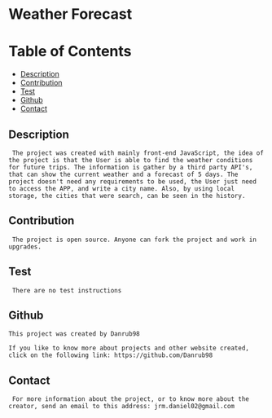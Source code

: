 # Weather Forecast
# Table of Contents
* [Description](#Description)
* [Contribution](#Contribution)
* [Test](#Test)
* [Github](#Github)
* [Contact](#Contact)
 

## Description
     The project was created with mainly front-end JavaScript, the idea of the project is that the User is able to find the weather conditions for future trips. The information is gather by a third party API's, that can show the current weather and a forecast of 5 days. The project doesn't need any requirements to be used, the User just need to access the APP, and write a city name. Also, by using local storage, the cities that were search, can be seen in the history.

## Contribution
     The project is open source. Anyone can fork the project and work in upgrades.
    
## Test
     There are no test instructions





## Github
    This project was created by Danrub98

    If you like to know more about projects and other website created, click on the following link: https://github.com/Danrub98

## Contact
     For more information about the project, or to know more about the creator, send an email to this address: jrm.daniel02@gmail.com
    
     